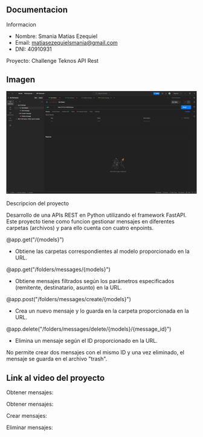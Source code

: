 Documentacion
----------------------------

Informacion

- Nombre: Smania Matias Ezequiel
- Email: matiasezequielsmania@gmail.com
- DNI: 40910931

Proyecto: Challenge Teknos API Rest


Imagen
----------------------------
![](https://github.com/SmaniaMatias20/ChallengeTeknos/blob/master/images/image.png)

Descripcion del proyecto

Desarrollo de una APIs REST en Python utilizando el framework FastAPI. Este proyecto tiene como funcion gestionar mensajes en 
diferentes carpetas (archivos) y para ello cuenta con cuatro enpoints.

@app.get("/{models}")
- Obtiene las carpetas correspondientes al modelo proporcionado en la URL.

@app.get("/folders/messages/{models}")
- Obtiene mensajes filtrados según los parámetros especificados (remitente, destinatario, asunto) en la URL.

@app.post("/folders/messages/create/{models}")
- Crea un nuevo mensaje y lo guarda en la carpeta proporcionada en la URL.

@app.delete("/folders/messages/delete/{models}/{message_id}")
- Elimina un mensaje según el ID proporcionado en la URL.

No permite crear dos mensajes con el mismo ID y una vez eliminado, el mensaje se guarda en el archivo "trash".

Link al video del proyecto
----------------------------

Obtener mensajes: 

Obtener mensajes: 

Crear mensajes:

Eliminar mensajes: 
